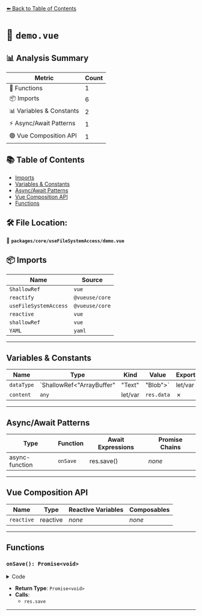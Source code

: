 [⬅️ Back to Table of Contents](../../../index.md)

# 📄 `demo.vue`

## 📊 Analysis Summary

| Metric | Count |
|--------|-------|
| 🔧 Functions | 1 |
| 📦 Imports | 6 |
| 📊 Variables & Constants | 2 |
| ⚡ Async/Await Patterns | 1 |
| 🟢 Vue Composition API | 1 |

## 📚 Table of Contents

- [Imports](#imports)
- [Variables & Constants](#variables-constants)
- [Async/Await Patterns](#asyncawait-patterns)
- [Vue Composition API](#vue-composition-api)
- [Functions](#functions)

## 🛠️ File Location:
📂 **`packages/core/useFileSystemAccess/demo.vue`**

## 📦 Imports

| Name | Source |
|------|--------|
| `ShallowRef` | `vue` |
| `reactify` | `@vueuse/core` |
| `useFileSystemAccess` | `@vueuse/core` |
| `reactive` | `vue` |
| `shallowRef` | `vue` |
| `YAML` | `yaml` |


---

## Variables & Constants

| Name | Type | Kind | Value | Exported |
|------|------|------|-------|----------|
| `dataType` | `ShallowRef<"ArrayBuffer" | "Text" | "Blob">` | let/var | `shallowRef('Text') as ShallowRef<'Text' | 'ArrayBuffer' | 'Blob'>` | ✗ |
| `content` | `any` | let/var | `res.data` | ✗ |


---

## Async/Await Patterns

| Type | Function | Await Expressions | Promise Chains |
|------|----------|-------------------|----------------|
| async-function | `onSave` | res.save() | *none* |


---

## Vue Composition API

| Name | Type | Reactive Variables | Composables |
|------|------|-------------------|-------------|
| `reactive` | reactive | *none* | *none* |


---

## Functions

### `onSave(): Promise<void>`

<details><summary>Code</summary>

```ts
async function onSave() {
  await res.save()
}
```
</details>

- **Return Type**: `Promise<void>`
- **Calls**:
  - `res.save`

---